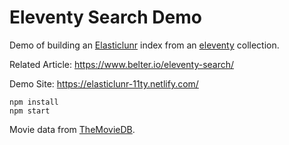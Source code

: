 # Eleventy Search Demo

Demo of building an [Elasticlunr](http://elasticlunr.com/) index from an [eleventy](https://www.11ty.dev/) collection.

Related Article: https://www.belter.io/eleventy-search/

Demo Site: https://elasticlunr-11ty.netlify.com/

```text
npm install
npm start
```

Movie data from [TheMovieDB](https://developers.themoviedb.org/3/).
